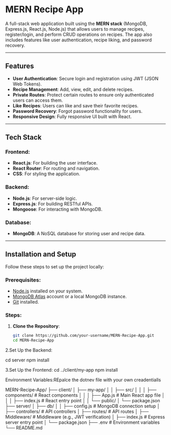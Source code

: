 # MERN Recipe App

A full-stack web application built using the **MERN stack** (MongoDB, Express.js, React.js, Node.js) that allows users to manage recipes, register/login, and perform CRUD operations on recipes. The app also includes features like user authentication, recipe liking, and password recovery.

---

## Features

- **User Authentication**: Secure login and registration using JWT (JSON Web Tokens).
- **Recipe Management**: Add, view, edit, and delete recipes.
- **Private Routes**: Protect certain routes to ensure only authenticated users can access them.
- **Like Recipes**: Users can like and save their favorite recipes.
- **Password Recovery**: Forgot password functionality for users.
- **Responsive Design**: Fully responsive UI built with React.

---

## Tech Stack

### Frontend:
- **React.js**: For building the user interface.
- **React Router**: For routing and navigation.
- **CSS**: For styling the application.

### Backend:
- **Node.js**: For server-side logic.
- **Express.js**: For building RESTful APIs.
- **Mongoose**: For interacting with MongoDB.

### Database:
- **MongoDB**: A NoSQL database for storing user and recipe data.

---

## Installation and Setup

Follow these steps to set up the project locally:

### Prerequisites:
- [Node.js](https://nodejs.org/) installed on your system.
- [MongoDB Atlas](https://www.mongodb.com/cloud/atlas) account or a local MongoDB instance.
- [Git](https://git-scm.com/) installed.

### Steps:

1. **Clone the Repository**:
   ```bash
   git clone https://github.com/your-username/MERN-Recipe-App.git
   cd MERN-Recipe-App


2.Set Up the Backend:

cd server
npm install

3.Set Up the Frontend:
cd ../client/my-app
npm install

Environment Variables:REpalce the dotnev file with your own creadentialls

MERN-Recipe-App/
├── client/
│   ├── my-app/
│   │   ├── src/
│   │   │   ├── components/       # React components
│   │   │   ├── App.js           # Main React app file
│   │   │   ├── index.js         # React entry point
│   │   └── public/
│   └── package.json
├── server/
│   ├── db/
│   │   ├── config.js            # MongoDB connection setup
│   ├── controllers/             # API controllers
│   ├── routes/                  # API routes
│   ├── Middleware/              # Middleware (e.g., JWT verification)
│   ├── index.js                 # Express server entry point
│   └── package.json
├── .env                         # Environment variables
└── README.md
